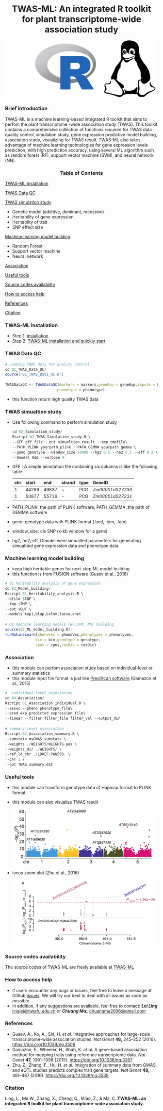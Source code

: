 # <center>**TWAS-ML**: An integrated R toolkit for plant transcriptome-wide association study</center>
![](https://github.com/RayLing88/TWAS-ML/blob/main/image/combine.png 'manhatan plot')

### Brief introduction
TWAS-ML is a machine learning-based integrated R toolkit that aims to perfom the plant transcriptome -wide association study (TWAS). This toolkit contains a comprehensive collection of functions required for TWAS data quality control, simulation study, gene expression predictive model building, association study, visualizing for TWAS result. TWAS-ML also takes advantage of machine learning technologies for gene expression levels prediction, with high prediction accuracy, using several ML algorithm such as random forest (RF), support vector machine (SVM), and neural network (NN). 

### <center>Table of Contents</center>
<!-- TOC -->
[TWAS-ML installation](#twas-ml-installation)

[TWAS Data QC](#twas-data-qc)

[TWAS simulation study](#twas-simulation-study)

- Genetic model (additive, dominant, recessive)
- Heritability of gene expression
- Heritablity of trait  
- SNP effect size

[Machine learning model building](#machine-learning-model-building)

- Random Forest
- Support vector machine
- Neural network

[Association](#Association)

[Useful tools](#useful-tools)

[Source codes availability](#source-codes-availability)

[How to access help](#how-to-access-help)

[References](#references)

[Citation](#citation)

<!-- /TOC -->

### TWAS-ML installation
- Step 1: [installation](./tutorial/TWAS_ML_installation.md)
- Step 2: [TWAS-ML installation and quickly start](./tutorial/TWAS-ML_installation_and_quickly_start.md)


### TWAS Data QC
```R
# Loading TWAS data for quality control
cd 01_TWAS_Data_QC/
source("01_TWAS_Data_QC.R")

TWASDataQC <- TWASDataQC(markers = markers,geneExp = geneExp,impute = F,
                        phenotype = phenotype)

```
- this function return high quality TWAS data

### TWAS simualtion study

- Use following command to perform simulation study 

  ```R
  cd 02_Simulation_study/
  Rscript 02_TWAS_Simulation_study.R \
  --GFF gff_file --out simualtion_result --tmp tmpfile\
  --PATH_PLINK yourpath_plink --PATH_GEMMA yourpath_gemma \
  --geno genotype --window_size 50000 --hg2 0.5 --he2 0.5 --eff 0.2 \
  --Gmodel Add --verbose 0 
  ```

- GFF : A simple annotation file containing six columns is like the following table

  | chr  | start | end   | strand | type | GeneID           |
  | ---- | ----- | ----- | ------ | ---- | ---------------- |
  | 1    | 44289 | 49837 | +      | PCG  | *Zm00001d027230* |
  | 1    | 50877 | 55716 | -      | PCG  | *Zm00001d027231* |

- PATH_PLINK: the path of PLINK software; PATH_GEMMA: the path of GEMMA software
- geno: genotype data with PLINK format (.bed, .bim, .fam)
- window_size: cis SNP (x-kb window for a gene)
- hg2, he2, eff, Gmodel were simualted parameters for generating simualtied gene expression data and phenotype data

### Machine learning model building

- keep high heritable genes for next-step ML model building
- this function is from FUSION software (Gusev et al., 2016)

```R
# 01 heritablity analysis of gene expression
cd 03_Model_building/
Rscript 01_Heritability_analysis.R \
--bfile $INP \
--tmp $TMP \
--out $OUT \
--models top1,blup,bslmm,lasso,enet

# 02 machine learning models (RF,SVM, NN) building
source(02_ML_model_building.R)
runMahineLearn(phenoVec = phenoVec,phenotypes = phenotypes,
              bim = bim,genotype = genotype,
              cpus = cpus,resDic = resDic)

```
### Association

- this module can perfom association study based on individual-level or summary statistics
- this module input file format is just like [PrediXcan software](https://github.com/hakyim/PrediXcan/tree/master/Software) (Gamazon et al., 2015)

```R
#  individual-level association
cd 04_Association/
Rscript 01_Association_individual.R \
--assoc --pheno phenotype_file\
--pred_exp predicted_expression_file\ 
--linear --filter filter_file filter_val --output_dir

# summary-level association
Rscript 02_Association_summary.R \
--sumstats myGWAS.sumstats \
--weights ./WEIGHTS/WEIGHTS.pos \
--weights_dir ./WEIGHTS/ \
--ref_ld_chr ./LDREF/PAN503. \
--chr 1 \
--out TWAS.summary.dat

```


### Useful tools

- this module can transform genotype data of Hapmap format to PLINK format

- this module can also visualize TWAS result

   ![](https://github.com/RayLing88/TWAS-ML/blob/main/image/manhatan.png 'manhatan plot')

- locus zoom plot (Zhu et al., 2016)

  ![](https://github.com/RayLing88/TWAS-ML/blob/main/image/locus_zoom.png 'locus zoom')

### Source codes availability

   The source codes of TWAS-ML are freely available at [TWAS-ML](<https://github.com/RayLing88/TWAS-ML>)
### How to access help
* If users encounter any bugs or issues, feel free to leave a message at Github [issues](<https://github.com/cma2015/PEA/issues>). We will try our best to deal with all issues as soon as possible.
* In addition, if any suggestions are available, feel free to contact: __*Lei Ling*__ <linglei@nwafu.edu.cn> or __*Chuang Ma*___ <chuangma2006@gmail.com>

### References
  * Gusev, A., Ko, A., Shi, H. *et al.* Integrative approaches for large-scale transcriptome-wide association studies. *Nat Genet* **48,** 245–252 (2016). https://doi.org/10.1038/ng.3506
  *  Gamazon, E., Wheeler, H., Shah, K. *et al.* A gene-based association method for mapping traits using reference transcriptome data. *Nat Genet* **47,** 1091–1098 (2015). https://doi.org/10.1038/ng.3367
  * Zhu, Z., Zhang, F., Hu, H. *et al.* Integration of summary data from GWAS and eQTL studies predicts complex trait gene targets. *Nat Genet* **48,** 481–487 (2016). https://doi.org/10.1038/ng.3538
### Citation
Ling, L., Ma W., Zhang, X., Cheng, Q., Miao, Z., & Ma, C. **TWAS-ML: an integrated R toolkit for plant transcriptome-wide association study.**



